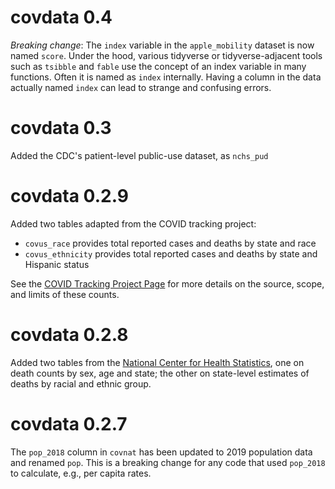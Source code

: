 # covdata 0.4

*Breaking change*: The `index` variable in the `apple_mobility` dataset is now named `score`. Under the hood, various tidyverse or tidyverse-adjacent tools such as `tsibble` and `fable` use the concept of an index variable in many functions. Often it is named as `index` internally. Having a column in the data actually named `index` can lead to strange and confusing errors.

# covdata 0.3

Added the CDC's patient-level public-use dataset, as `nchs_pud`

# covdata 0.2.9

Added two tables adapted from the COVID tracking project:  
- `covus_race` provides total reported cases and deaths by state and race
- `covus_ethnicity` provides total reported cases and deaths by state and Hispanic status

See the [COVID Tracking Project Page](https://covidtracking.com/race/about) for more details on the source, scope, and limits of these counts.

# covdata 0.2.8

Added two tables from the [National Center for Health Statistics](https://www.cdc.gov/nchs/), one on death counts by sex, age and state; the other on state-level estimates of deaths by racial and ethnic group.

# covdata 0.2.7

The `pop_2018` column in `covnat` has been updated to 2019 population data and renamed `pop`. This is a breaking change for any code that used `pop_2018` to calculate, e.g., per capita rates. 
